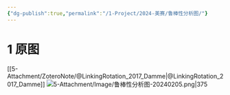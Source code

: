 ```yaml
---
{"dg-publish":true,"permalink":"/1-Project/2024-美赛/鲁棒性分析图/"}
---
```


# 1 原图
[[5-Attachment/ZoteroNote/@LinkingRotation_2017_Damme\|@LinkingRotation_2017_Damme]]
![5-Attachment/Image/鲁棒性分析图-20240205.png|375](/img/user/5-Attachment/Image/%E9%B2%81%E6%A3%92%E6%80%A7%E5%88%86%E6%9E%90%E5%9B%BE-20240205.png)
